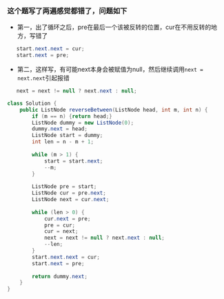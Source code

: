 ### 这个题写了两遍感觉都错了，问题如下
* 第一，出了循环之后，pre在最后一个该被反转的位置，cur在不用反转的地方，写错了
```java
   start.next.next = cur;
   start.next = pre;
```
* 第二，这样写，有可能next本身会被赋值为null，然后继续调用`next = next.next`引起报错
```java
   next = next != null ? next.next : null;
```
```java
class Solution {
    public ListNode reverseBetween(ListNode head, int m, int n) {
        if (m == n) {return head;}
        ListNode dummy = new ListNode(0);
        dummy.next = head;
        ListNode start = dummy;
        int len = n - m + 1;
        
        while (m > 1) {
            start = start.next;
            --m;
        }
        
        ListNode pre = start;
        ListNode cur = pre.next;
        ListNode next = cur.next;
        
        while (len > 0) {
            cur.next = pre;
            pre = cur;
            cur = next;
            next = next != null ? next.next : null;
            --len;
        }
        start.next.next = cur;
        start.next = pre;
        
        return dummy.next;
    }
}
```
